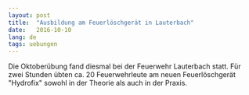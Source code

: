 ```yaml
---
layout: post
title:  "Ausbildung am Feuerlöschgerät in Lauterbach"
date:   2016-10-10
lang: de
tags: uebungen
---
```

Die Oktoberübung fand diesmal bei der Feuerwehr Lauterbach statt. Für zwei Stunden übten ca. 20 Feuerwehrleute am neuen Feuerlöschgerät "Hydrofix" sowohl in der Theorie als auch in der Praxis. 
